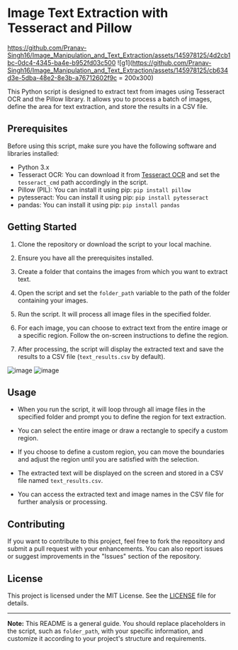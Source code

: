# Image Text Extraction with Tesseract and Pillow
https://github.com/Pranav-Singh16/Image_Manipulation_and_Text_Extraction/assets/145978125/4d2cb1bc-0dc4-4345-ba4e-b952fd03c500
![g1](https://github.com/Pranav-Singh16/Image_Manipulation_and_Text_Extraction/assets/145978125/cb634d3e-5dba-48e2-8e3b-a76712602f9c = 200x300)

This Python script is designed to extract text from images using Tesseract OCR and the Pillow library. It allows you to process a batch of images, define the area for text extraction, and store the results in a CSV file.

## Prerequisites

Before using this script, make sure you have the following software and libraries installed:

- Python 3.x
- Tesseract OCR: You can download it from [Tesseract OCR](https://github.com/tesseract-ocr/tesseract) and set the `tesseract_cmd` path accordingly in the script.
- Pillow (PIL): You can install it using pip: `pip install pillow`
- pytesseract: You can install it using pip: `pip install pytesseract`
- pandas: You can install it using pip: `pip install pandas`

## Getting Started

1. Clone the repository or download the script to your local machine.

2. Ensure you have all the prerequisites installed.

3. Create a folder that contains the images from which you want to extract text.

4. Open the script and set the `folder_path` variable to the path of the folder containing your images.

5. Run the script. It will process all image files in the specified folder.

6. For each image, you can choose to extract text from the entire image or a specific region. Follow the on-screen instructions to define the region.

7. After processing, the script will display the extracted text and save the results to a CSV file (`text_results.csv` by default).

![image](https://github.com/Pranav-Singh16/Image_Manipulation_and_Text_Extraction/assets/145978125/49196275-c5b9-45b4-a89c-dbccc4d3cbd7)
![image](https://github.com/Pranav-Singh16/Image_Manipulation_and_Text_Extraction/assets/145978125/f475bf5b-9bb5-4338-a37e-6b5811094519)


## Usage

- When you run the script, it will loop through all image files in the specified folder and prompt you to define the region for text extraction.

- You can select the entire image or draw a rectangle to specify a custom region.

- If you choose to define a custom region, you can move the boundaries and adjust the region until you are satisfied with the selection.

- The extracted text will be displayed on the screen and stored in a CSV file named `text_results.csv`.

- You can access the extracted text and image names in the CSV file for further analysis or processing.

## Contributing

If you want to contribute to this project, feel free to fork the repository and submit a pull request with your enhancements. You can also report issues or suggest improvements in the "Issues" section of the repository.

## License

This project is licensed under the MIT License. See the [LICENSE](LICENSE) file for details.

---

**Note:** This README is a general guide. You should replace placeholders in the script, such as `folder_path`, with your specific information, and customize it according to your project's structure and requirements.
